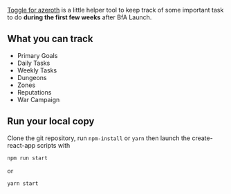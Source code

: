 [Toggle for azeroth](https://frankfloydus.github.io/toggle-for-azeroth) is a little helper tool to keep track of some important task to do **during the first few weeks** after BfA Launch.

## What you can track

- Primary Goals
- Daily Tasks
- Weekly Tasks
- Dungeons
- Zones
- Reputations
- War Campaign

## Run your local copy

Clone the git repository, run `npm-install` or `yarn` then launch the create-react-app scripts with

```
npm run start
```

or

```
yarn start
```
